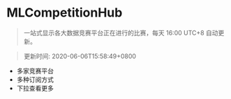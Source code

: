 # MLCompetitionHub

> 一站式显示各大数据竞赛平台正在进行的比赛，每天 16:00 UTC+8 自动更新。
  
> 更新时间: 2020-06-06T15:58:49+0800 

* 多家竞赛平台
* 多种订阅方式
* 下拉查看更多